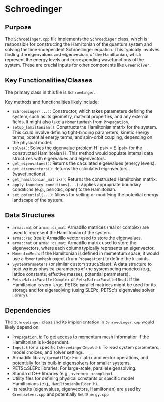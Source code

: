 # Schroedinger

## Purpose

The `Schroedinger.cpp` file implements the `Schroedinger` class, which is responsible for constructing the Hamiltonian of the quantum system and solving the time-independent Schroedinger equation. This typically involves finding the eigenvalues and eigenvectors of the Hamiltonian, which represent the energy levels and corresponding wavefunctions of the system. These are crucial inputs for other components like `Greensolver`.

## Key Functionalities/Classes

The primary class in this file is `Schroedinger`.

Key methods and functionalities likely include:

*   `Schroedinger(...)`: Constructor, which takes parameters defining the system, such as its geometry, material properties, and any external fields. It might also take a `MomentumMesh` from `Propagation`.
*   `setup_hamiltonian()`: Constructs the Hamiltonian matrix for the system. This could involve defining tight-binding parameters, kinetic energy terms, potential energy terms, and spin-orbit coupling, depending on the physical model.
*   `solve()`: Solves the eigenvalue problem H |psi> = E |psi> for the constructed Hamiltonian H. This method would populate internal data structures with eigenvalues and eigenvectors.
*   `get_eigenvalues()`: Returns the calculated eigenvalues (energy levels).
*   `get_eigenvectors()`: Returns the calculated eigenvectors (wavefunctions).
*   `get_hamiltonian_matrix()`: Returns the constructed Hamiltonian matrix.
*   `apply_boundary_conditions(...)`: Applies appropriate boundary conditions (e.g., periodic, open) to the Hamiltonian.
*   `set_potential(...)`: Allows for setting or modifying the potential energy landscape of the system.

## Data Structures

*   `arma::mat` or `arma::cx_mat`: Armadillo matrices (real or complex) are used to represent the Hamiltonian of the system.
*   `arma::vec` (real): Armadillo vector used to store the eigenvalues.
*   `arma::mat` or `arma::cx_mat`: Armadillo matrix used to store the eigenvectors, where each column typically represents an eigenvector.
*   `MomentumMesh`: If the Hamiltonian is defined in momentum space, it would use a `MomentumMesh` object (from `Propagation`) to define the k-points.
*   `SystemParameters` (or similar custom struct/class): A data structure to hold various physical parameters of the system being modeled (e.g., lattice constants, effective masses, potential parameters).
*   `PetscMatrixParallelComplex` or `PetscMatrixParallelReal`: If the Hamiltonian is very large, PETSc parallel matrices might be used for its storage and for eigensolving (using SLEPc, PETSc's eigenvalue solver library).

## Dependencies

The `Schroedinger` class and its implementation in `Schroedinger.cpp` would likely depend on:

*   `Propagation.h`: To get access to momentum mesh information if the Hamiltonian is k-dependent.
*   `Input.h` (or a specific `SchroedingerInput.h`): To read system parameters, model choices, and solver settings.
*   Armadillo library (`armadillo`): For matrix and vector operations, and potentially for its built-in eigensolvers for smaller systems.
*   PETSc/SLEPc libraries: For large-scale, parallel eigensolving.
*   Standard C++ libraries (e.g., `<vector>`, `<complex>`).
*   Utility files for defining physical constants or specific model Hamiltonians (e.g., `HamiltonianBuilder.h`).
*   Its results (eigenvalues, eigenvectors, Hamiltonian) are used by `Greensolver.cpp` and potentially `SelfEnergy.cpp`.
